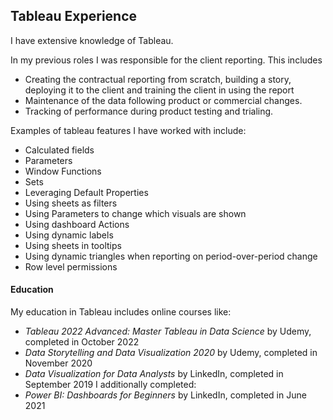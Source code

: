 ## Tableau Experience



I have extensive knowledge of Tableau.

In my previous roles I was responsible for the client reporting. This includes
- Creating the contractual reporting from scratch, building a story, deploying it to the client and training the client in using the report
- Maintenance of the data following product or commercial changes.
- Tracking of performance during product testing and trialing.  

Examples of tableau features I have worked with include:
- Calculated fields
- Parameters
- Window Functions
- Sets
- Leveraging Default Properties
- Using sheets as filters
- Using Parameters to change which visuals are shown
- Using dashboard Actions
- Using dynamic labels
- Using sheets in tooltips
- Using dynamic triangles when reporting on period-over-period change
- Row level permissions

#### Education

My education in Tableau includes online courses like:
- *Tableau 2022 Advanced: Master Tableau in Data Science* by Udemy, completed in October 2022
- *Data Storytelling and Data Visualization 2020* by Udemy, completed in November 2020
- *Data Visualization for Data Analysts* by LinkedIn, completed in September 2019
I additionally completed:
- *Power BI: Dashboards for Beginners* by LinkedIn, completed in June 2021
